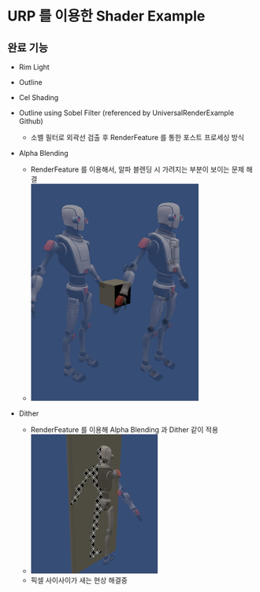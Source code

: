 # URP 를 이용한 Shader Example

## 완료 기능

- Rim Light
- Outline
- Cel Shading
- Outline using Sobel Filter (referenced by UniversalRenderExample Github)

  - 소벨 필터로 외곽선 검출 후 RenderFeature 를 통한 포스트 프로세싱 방식

- Alpha Blending
  - RenderFeature 를 이용해서, 알파 블렌딩 시 가려지는 부분이 보이는 문제 해결
  - ![screenshot_1](screenshot_1.png)

- Dither
  - RenderFeature 를 이용해 Alpha Blending 과 Dither 같이 적용
  - ![screenshot_2](screenshot_2.png)
  - 픽셀 사이사이가 새는 현상 해결중
